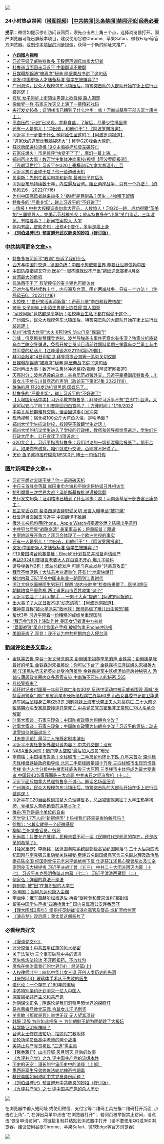 ![](https://raw.githubusercontent.com/jsvpn/jsproxy/dev/64photo/fqnews-qr.jpg)

<div id="tt">
<h3>24小时热点禁闻（<a href="https://aaa.v2dns.tk/?QAjUl=BgRp5UNKRn&T5Vk=fPVH&Q59Ab=WxGE" target="_blank">带图视频</a>）|<a href="#%E4%B8%AD%E5%85%B1%E7%A6%81%E9%97%BB%E6%9B%B4%E5%A4%9A%E6%96%87%E7%AB%A0">中共禁闻</a>|<a href="#%E5%9B%BE%E7%89%87%E6%96%B0%E9%97%BB%E6%9B%B4%E5%A4%9A%E6%96%87%E7%AB%A0">头条禁闻</a>|<a href="#%E6%96%B0%E9%97%BB%E8%AF%84%E8%AE%BA%E6%9B%B4%E5%A4%9A%E6%96%87%E7%AB%A0">禁闻评论|<a href="#%E5%BF%85%E7%9C%8B%E7%BB%8F%E5%85%B8%E5%A5%BD%E6%96%87">经典必看</a></h3>
<div><b>提示：</b>微信如提示停止访问该网页，须先点击右上角三个点，选择浏览器打开。国产浏览器可能已屏蔽本项目，建议使用谷歌Chrome、苹果Safari、微软Edge等官方浏览器。或<a href="%E5%88%B6%E4%BD%9Cgit%E7%A6%81%E9%97%BB%E9%95%9C%E5%83%8F.md">制作本项目的同步镜像</a>，获得一个新的网址来推广。</div>
<ul>
<li><b><a href="http://d2.v2rss.gq/64.mp4" target="_blank">六四图片视频</a></b></li>
<li><a href="/cnnews/20221117/1812470.md">习近平怒了威胁特鲁多 王毅厉声训斥加拿大记者</a></li>
<li><a href="/topimagenews/20221117/1812684.md">杜鲁道当面回击习近平 中国翻译不敢翻</a></li>
<li><a href="/cbnews/20221117/1812601.md">日媒曝胡锦涛“被离席”秘辛 隔壁栗战书讲了这句话</a></li>
<li><a href="/topimagenews/20221117/1812468.md">突发:中国更新人才储备标准,留学生被嫌弃了?</a></li>
<li><a href="/comments/20221117/1812609.md">广州海珠，民众大规模包东北镇压后，特警突击队的大部队开始在街上进行武装巡逻！</a></li>
<li><a href="/cbnews/20221117/1812623.md">夸张 女子带娃上街陌生男硬上欲性侵 路人围观</a></li>
<li><a href="/cnnews/20221117/1812594.md">像做梦一样 石家庄昨天又上演了一幕精彩戏码</a></li>
<li><a href="/topimagenews/20221117/1812732.md">央行发文16条：证明楼市已糟到了什么地步；疯！河南派基层干部去富士康务工；</a></li>
<li><a href="/lifebaike/20221117/1812495.md">高血压的“元凶”已发现，并非食盐，了解后，尽量少往嘴里塞</a></li>
<li><a href="/topimagenews/20221117/1812480.md">还有一人是男儿！“冲出去，和他们干”！【阿波罗网报道】</a></li>
<li><a href="/cnnews/20221117/1812614.md">习近平下一步要干什么 他将延任至这时？【阿波罗网报道】</a></li>
<li><a href="/cnnews/20221117/1812733.md">“这家伙的这里比我脑袋还大”！拜登G20峰会大惊奇…</a></li>
<li><a href="/cnnews/20221117/1812702.md">狂欢后爬进垃圾桶 19岁主唱被扔垃圾车碾碎亡</a></li>
<li><a href="/sohnews/20221117/1812754.md">石家庄爆火！市民惊呼“快受不了了”，魔幻一幕上演……</a></li>
<li><a href="/cbnews/20221117/1812600.md">郑州再出大事！数万学生集体冲岗离校/视频【阿波罗网报道】</a></li>
<li><a href="/ssgc/20221117/1812584.md">〖兲朝浮世绘〗习近平在G20上豪横训斥加拿大总理小土豆</a></li>
<li><a href="/topimagenews/20221118/1812878.md">习近平想对全球干啥？他一语道破天机</a></li>
<li><a href="/cnnews/20221117/1812627.md">贝索斯：先别忙着买电视和新车 最难日子在后头</a></li>
<li><a href="/cbnews/20221117/1812568.md">习对台布局持续数十年，内应遍及台湾。阻止两岸战争，只有一个办法！（终局风云6，2022/11/16)</a></li>
<li><a href="/lifebaike/20221117/1812654.md">为何中国痛风者越来越多？“祸根”是豆制品？医生：4物嘴下留情</a></li>
<li><a href="/cbnews/20221117/1812486.md">特鲁多的“严重关切”，碰上习近平的“不好说了”</a></li>
<li><a href="/sohnews/20221117/1812670.md">💥情报！中共大规模调查加拿大官员，人数惊人！习G20一趟，成功得罪“英美加”三国领导人，完美示范战狼外交；他与特鲁多在“小屋”关门谈话，三年没见，有啥要事？｜新闻拍案惊人 大宇</a></li>
<li><a href="/baitai/20221117/1812715.md">体内有癌，皮肤先知！出现4个变化，多半是癌上身</a></li>
<li><b><a href="/comments/20200207/1272816.md" target="_blank">《刘伯温碑记》预言避开武汉肺炎的妙招（修订版）</a></b></li>
</ul>
</div>

<div class="catlist">
<h3><a href="/cbnews/" target="_blank">中共禁闻</a><span><a href="/cbnews/" target="_blank" rel="nofollow">更多文章>></a></span></h3>
<ul>
<li><a href="/cbnews/20221118/1812907.md" target="_blank">特鲁多被习近平“教训” 告诉了我们什么</a></li>
<li><a href="/cbnews/20221118/1812890.md" target="_blank">西方与中国打交道…德国总统：中国不想依赖世界 却要让世界依赖中国</a></li>
<li><a href="/cbnews/20221118/1812845.md" target="_blank">中国防疫措施又夺命 医护“一眼不瞧就说不严重”拖延送医害死4月婴</a></li>
<li><a href="/cbnews/20221117/1812779.md" target="_blank">台湾最大的危机</a></li>
<li><a href="/cbnews/20221117/1812717.md" target="_blank">佩洛西不干了 有望接任的麦卡锡也可能访台</a></li>
<li><a href="/cbnews/20221117/1812568.md" target="_blank">习对台布局持续数十年，内应遍及台湾。阻止两岸战争，只有一个办法！（终局风云6，2022/11/16)</a></li>
<li><a href="/cbnews/20221117/1812632.md" target="_blank">太惊悚！“世纪笑话再添新篇”：奇葩儿歌“李白和我做核酸”</a></li>
<li><a href="/cbnews/20221117/1812623.md" target="_blank">夸张 女子带娃上街陌生男硬上欲性侵 路人围观</a></li>
<li><a href="/cbnews/20221117/1812622.md" target="_blank">“家政阿姨”竟然都是高学历！名校毕业生私下都在偷偷干这个…</a></li>
<li><a href="/comments/20221117/1812609.md" target="_blank">广州海珠，民众大规模包东北镇压后，特警突击队的大部队开始在街上进行武装巡逻！</a></li>
<li><a href="/cbnews/20221117/1812608.md" target="_blank">杭州“冰雪大世界”大火 6死19伤 防火门变“保温门”</a></li>
<li><a href="/cbnews/20221117/1812607.md" target="_blank">江峰：俄罗斯夸赞拜登克制，波兰导弹袭击事件究竟水有多深？独家分析质疑乌克兰防空导弹说，免费开放会员节目请前往爆料星期三揭露乌克兰军工与中共军委的私活儿【江峰漫谈20221116第579期】</a></li>
<li><a href="/cbnews/20221117/1812602.md" target="_blank">拜习会敲定14日印尼见 拜登将提台海等一系列关切议题</a></li>
<li><a href="/cbnews/20221117/1812601.md" target="_blank">日媒曝胡锦涛“被离席”秘辛 隔壁栗战书讲了这句话</a></li>
<li><a href="/cbnews/20221117/1812600.md" target="_blank">郑州再出大事！数万学生集体冲岗离校/视频【阿波罗网报道】</a></li>
<li><a href="/cbnews/20221117/1812599.md" target="_blank">天亮时分：波兰遇袭的乌龙；亲身示范战狼外交，习近平豪横训斥特鲁多；川普女儿不参与川普竞选的声明（政论天下第851集 20221116）</a></li>
<li><a href="/cbnews/20221117/1812565.md" target="_blank">珠海航展 歼20发动机冒黑烟 印媒乐了…</a></li>
<li><a href="/cbnews/20221117/1812486.md" target="_blank">特鲁多的“严重关切”，碰上习近平的“不好说了”</a></li>
<li><a href="/comments/20221117/1812431.md" target="_blank">【大咖围炉话中美】习近平教育特鲁多；拜登说习近平不想“立即”打台湾，大家可以安心了吗？川普能回归白宫吗？ ｜方菲时间｜11/16/2022</a></li>
<li><a href="/cbnews/20221117/1812396.md" target="_blank">中美关系长期难有交集，但会因这事引发冲突</a></li>
<li><a href="/cbnews/20221117/1812395.md" target="_blank">现场视频：宿舍被100公斤大鳄鱼入侵，是啥场面？</a></li>
<li><a href="/comments/20221117/1812376.md" target="_blank">郑州大学学生抗议封校，校领导不敢跟学生对话！</a></li>
<li><a href="/comments/20221117/1812365.md" target="_blank">郑州大学的抗议学生进入了学校的行政楼，教师和领导都惊慌逃走，学生们在行政大厅中，公开宣读了4项诉求！</a></li>
<li><a href="/comments/20221117/1812359.md" target="_blank">G20大会上，习近平指责特鲁多：我们讨论的一切都泄露给报纸了，那不合适。如果你有诚意，咱们就进行交流，否则就不好说了。</a></li>
<li><a href="/cbnews/20221117/1812322.md" target="_blank">天价 鱼子酱拇指柠檬茶1杯300元 博士一句话打假</a></li>

</ul>
</div>
<div class="catlist">
<h3><a href="/topimagenews/" target="_blank">图片新闻</a><span><a href="/topimagenews/" target="_blank" rel="nofollow">更多文章>></a></span></h3>
<ul>
<li><a href="/topimagenews/20221118/1812878.md" target="_blank">习近平想对全球干啥？他一语道破天机</a></li>
<li><a href="/topimagenews/20221118/1812851.md" target="_blank">中日元首峰会落幕 岸田重申台海和平稳定将协调日外相访华</a></li>
<li><a href="/topimagenews/20221118/1812850.md" target="_blank">想引爆第三次世界大战？泽伦斯基挨批说谎被骂翻</a></li>
<li><a href="/topimagenews/20221117/1812732.md" target="_blank">央行发文16条：证明楼市已糟到了什么地步；疯！河南派基层干部去富士康务工；</a></li>
<li><a href="/topimagenews/20221117/1812731.md" target="_blank">民主党丢众院 裴洛西是否辞职受关切 发言人曝电话“被打爆”</a></li>
<li><a href="/topimagenews/20221117/1812684.md" target="_blank">杜鲁道当面回击习近平 中国翻译不敢翻</a></li>
<li><a href="/topimagenews/20221117/1812564.md" target="_blank">俄外长被抓包用iPhone、Apple Watch机密遭外泄？结果出乎意料</a></li>
<li><a href="/topimagenews/20221117/1812535.md" target="_blank">中共犯台后果“战略崩溃” 美军事首长：将重蹈普丁覆辙</a></li>
<li><a href="/topimagenews/20221117/1812519.md" target="_blank">主宰地球展开角力？拜习会体现了一个欧洲忽视的事实</a></li>
<li><a href="/topimagenews/20221117/1812480.md" target="_blank">还有一人是男儿！“冲出去，和他们干”！【阿波罗网报道】</a></li>
<li><a href="/topimagenews/20221117/1812468.md" target="_blank">突发:中国更新人才储备标准,留学生被嫌弃了?</a></li>
<li><a href="/topimagenews/20221116/1812252.md" target="_blank">FTX帝国垮台风暴蔓延！BlockFi计划裁员并准备声请破产</a></li>
<li><a href="/topimagenews/20221116/1812251.md" target="_blank">再战2024川普坦言老婆大人在白宫不开心 爆儿子猛料</a></li>
<li><a href="/topimagenews/20221116/1812250.md" target="_blank">遭导弹轰炸2死！波兰总统发声 可能乌克兰发射“非蓄意攻击”</a></li>
<li><a href="/topimagenews/20221115/1811493.md" target="_blank">拜登不给活路！大陆芯片业遭重创 还有1个地雷快爆开</a></li>
<li><a href="/topimagenews/20221115/1811492.md" target="_blank">被封内幕 习近平令中国电影业一朝回到江青时代</a></li>
<li><a href="/topimagenews/20221115/1811491.md" target="_blank">浙江大妈吃面被陌生男狂盯 提醒“脑内长肿瘤”检查结果傻了…医揭3病征</a></li>
<li><a href="/topimagenews/20221115/1811474.md" target="_blank">朝鲜粮食严重危机 两江道惠山市百姓收集“这个”</a></li>
<li><a href="/topimagenews/20221115/1811450.md" target="_blank">习近平变脸了！拜习握手…. 一男子大声“提醒”【阿波罗网报道】</a></li>
<li><a href="/topimagenews/20221115/1811402.md" target="_blank">出大事了？人民日报不提”动态清零“ 【阿波罗网报道】</a></li>
<li><a href="/topimagenews/20221115/1811299.md" target="_blank">俄神童自称“被火星派来”救地球！医师妈信了曝儿出生惊恐1幕</a></li>
<li><a href="/topimagenews/20221115/1811280.md" target="_blank">蛰伏3年 习近平带着一份糟糕的成绩单重现国际</a></li>
<li><a href="/topimagenews/20221115/1811238.md" target="_blank">“拜习会”场外上演动作片 美国女记者遭中方拉扯</a></li>
<li><a href="/topimagenews/20221115/1811222.md" target="_blank">“爱国战狼”吴京代言国产手机 被抓包拿iPhone冲热搜</a></li>
<li><a href="/topimagenews/20221114/1811180.md" target="_blank">美国表态了 拜登：我不认为中共短期内会入侵台湾</a></li>

</ul>
</div>
<div class="catlist">
<h3><a href="/comments/" target="_blank">新闻评论</a><span><a href="/comments/" target="_blank" rel="nofollow">更多文章>></a></span></h3>
<ul>
<li><a href="/comments/20221118/1812939.md" target="_blank">金铁霖去世 李谷一发文悼念前夫 彭丽媛宋祖英罕见消声 金铁霖：彭丽媛是我最好的学生 金铁霖对宋祖英说：你可以下台了 金铁霖抱江泽民姘头宋祖英大腿 江泽民失势宋祖英处处受冷落羞辱 金铁霖是军中妖姬汤灿背后神秘男人 汤灿与薄周政变圈内众多高官有染 中南海不可告人的秘密_565</a></li>
<li><a href="/comments/20221118/1812923.md" target="_blank">月经警察来了</a></li>
<li><a href="/comments/20221117/1812841.md" target="_blank">前环时记者付国豪一年前已病亡年仅30岁 反送中运动中被示威者围殴 高喊“支持香港警察” 原广东省汕尾市长杨绪松病亡终年60岁 山西女县委书记翟卫华遭遇车祸后坠楼身亡年仅53岁 刘鹤妹妹上海市长龚正夫人刘茶病亡 二十大前夕敏感期六名专家高管接连异常死亡 中共党员官员密集非正常死亡74人名单全解密</a></li>
<li><a href="/comments/20221117/1812832.md" target="_blank">时事大家谈：石家庄现象：中国防疫政策为何朝令夕改？</a></li>
<li><a href="/comments/20221117/1812804.md" target="_blank">时事大家谈：石家庄现象：中国防疫政策为何朝令夕改？习近平的烦恼：动态清零如何体面退场？</a></li>
<li><a href="/comments/20221117/1812768.md" target="_blank">【未普评论】拜习二人按既定剧本演出</a></li>
<li><a href="/comments/20221117/1812747.md" target="_blank">习近平不爽杜鲁多外泄对谈内容？ 中共外交部：没有</a></li>
<li><a href="/comments/20221117/1812746.md" target="_blank">NASA重返月球！猎户座太空船“最后加入成员”曝光</a></li>
<li><a href="/comments/20221117/1812661.md" target="_blank">李燕铭：中国楼市告急！全线城市一二手房价均环比下跌 八年来首次 深圳标志性楼盘跌破政府指导线 北京二手房挂牌量超十万套 三四线城市出现恐慌性卖楼 业内人士分析中共楼市托底失败三大原因 三类楼市主体将成为最大受害者 中国超40%家庭面临三大难题 中共末日之经济危机（十二）</a></li>
<li><a href="/comments/20221117/1812454.md" target="_blank">习近平面斥加拿大总理特鲁多不诚心，解读名场面细节</a></li>
<li><a href="/comments/20221117/1812609.md" target="_blank">广州海珠，民众大规模包东北镇压后，特警突击队的大部队开始在街上进行武装巡逻！</a></li>
<li><a href="/comments/20221117/1812593.md" target="_blank">习近平在G20当面教训加拿大总理特鲁多，总战狼御驾亲征？大学生热学狗爬，党接班人苦练跪着前进基本功？</a></li>
<li><a href="/comments/20221117/1812579.md" target="_blank">维舟:写作是最小单位的自由</a></li>
<li><a href="/comments/20221117/1812578.md" target="_blank">医学界:1.7万人的“新冠经历”上热搜我们还需要害怕新冠吗？</a></li>
<li><a href="/comments/20221117/1812577.md" target="_blank">徐鹏1：它其实就是一个轻微感冒</a></li>
<li><a href="/comments/20221117/1812542.md" target="_blank">柳絮:兰州某些官员，很坏</a></li>
<li><a href="/comments/20221117/1812541.md" target="_blank">乐尚嘉：只要允许批评，民粹未尝不可—读《民粹时代是邪恶的存在，还是改革的希望？》</a></li>
<li><a href="/comments/20221117/1812530.md" target="_blank">【独家重磅】李燕铭：团派国务院系统副部级高官纪国刚落马 二十大后第四虎 纪国刚与李克强五重隐秘关联揭秘 牵连五名副国级高官含三名副总理及政治局委员陈全国 纪国刚曾任元老宋平姚依林下属 仕途获江泽民心腹曾培炎及江亲家回良玉大秘提拔 习近平决战江曾（五三） 中共二十大团派团灭内幕（十七） 习近平李克强明争暗斗内幕（七二） 习近平清洗西藏帮（二）</a></li>
<li><a href="/comments/20221117/1812526.md" target="_blank">何家弘：弹窗的算法不是法</a></li>
<li><a href="/comments/20221117/1812489.md" target="_blank">锌刻度: 被“困”在兼职里的大学生</a></li>
<li><a href="/comments/20221117/1812488.md" target="_blank">Sir电影：当阿凡达也隐入尘烟</a></li>
<li><a href="/comments/20221117/1812487.md" target="_blank">李濠仲：俄军自赫尔松撤退后 再看“促拜登和普京谈判”那封信</a></li>
<li><a href="/comments/20221117/1812478.md" target="_blank">留美中国学生声援“四通桥勇士” 国内亲属遭公安连番恐吓</a></li>
<li><a href="/comments/20221117/1812477.md" target="_blank">【理大围城3周年】组织吁英制裁16港府高官及警员 或扩至检控官</a></li>
<li><a href="/comments/20221117/1812449.md" target="_blank">《演员梦》观后感：我太爱这部影片了</a></li>

</ul>
</div>

<div class="catlist">
<h3>必看经典好文</h3>
<ul>
<li><a href="/comments/20200521/783167.md" target="_blank">《漫谈党文化》</a></li>
<li><a href="/ccpdope/20210708/1583079.md" target="_blank">万分惊骇！中共五星红旗的风水秘密</a></li>
<li><a href="/cbnews/20200703/1354907.md" target="_blank">关于法轮功 三个事实破除中共的谎言</a></li>
<li><a href="/cbnews/20211114/1652055.md" target="_blank">医生修炼法轮功 不开回扣药、不收红包</a></li>
<li><a href="/topimagenews/20180605/953415.md" target="_blank">魔鬼在统治着我们的世界(14)：经济篇(上)</a></li>
<li><a href="/bannedvideo/20220806/1768296.md" target="_blank">人权律师叶宁：四亿中华儿女三退 开创人类历史的先河</a></li>
<li><a href="/cbnews/20210526/1554325.md" target="_blank">【庆祝513】玻璃体手术从不失败的医生</a></li>
<li><a href="/comments/20200907/1392278.md" target="_blank">进化论：一个存在了160年的骗局</a></li>
<li><a href="/comments/20220920/1786910.md" target="_blank">中苏特别条约计划消灭一亿人中国人</a></li>
<li><a href="/cbnews/20210731/1597512.md" target="_blank">深度揭秘共产主义和共产党</a></li>
<li><a href="/comments/20201031/1423298.md" target="_blank">为阴谋论正名：阴谋论是我们洞察黑暗世界的探照灯</a></li>
<li><a href="/lifebaike/20180921/1001202.md" target="_blank">马克思撒旦教卖玩偶 令其女儿汗毛倒竖</a></li>
<li><a href="/topimagenews/20170331/738673.md" target="_blank">关贵敏《那就是我》举世无双 无人望其项背</a></li>
<li><a href="/bannedvideo/20220328/1710971.md" target="_blank">韩服 汉服 为何如此相像 三 为何朝鲜王朝为明朝建了大报坛</a></li>
<li><a href="/comments/20220112/1678403.md" target="_blank">科学能证明有神吗？</a></li>
<li><a href="/cbnews/20200610/1342772.md" target="_blank">台湾女士修炼法轮功：摆脱假宗教附体</a></li>
<li><a href="/comments/20200629/1352533.md" target="_blank">法轮功学员做高中老师的两个故事</a></li>
<li><a href="/cbnews/20201004/1408019.md" target="_blank">美禁止共产党员移民 “三退”需主动</a></li>
<li><a href="/bannedvideo/20210301/1495768.md" target="_blank">【馨香雅句】山川异域 风月同天 背后的故事</a></li>
<li><a href="/bookonline/20131116/201045.md" target="_blank">《九评共产党》之九 评中国共产党的流氓本性</a></li>
<li><a href="/tculture/20121025/73065.md" target="_blank">历史的天空：漫长的宇宙历史中的法缘（上部）</a></li>
<li><a href="/topimagenews/20210214/1487270.md" target="_blank">墨西哥孪生兄弟修炼法轮功神奇戒烟毒</a></li>
<li><a href="/comments/20220819/1773759.md" target="_blank">移民美国如何说明中共党员身份问题？</a></li>
<li><a href="/comments/20200207/1272816.md" target="_blank">《刘伯温碑记》预言避开中共肺炎的妙招（修订版）</a></li>
<li><a href="/bookonline/20131116/201048.md" target="_blank">《九评共产党》之七 评中国共产党的杀人历史</a></li>

</ul>
</div>

![](https://raw.githubusercontent.com/jsvpn/jsproxy/dev/64photo/fqnews-qr.jpg)

在浏览器中输入短网址 或使用微信、支付宝等二维码工具扫描二维码打开页面, 点击右上角"...", 在弹出菜单中点击“在浏览器打开”； 若网页被举报禁止访问，请点击“恢复申请访问”，将链接复制并粘贴到浏览器中打开（请不要使用QQ或360浏览器，建议使用谷歌Chrome、苹果Safari、微软Edge等官方浏览器）

![](https://raw.githubusercontent.com/jsvpn/jsproxy/dev/64photo/wx.jpg)